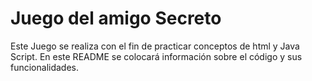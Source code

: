 <h1>Juego del amigo Secreto</h1>

Este Juego se realiza con el fin de practicar conceptos de html y Java Script.
En este README se colocará información sobre el código y sus funcionalidades.
